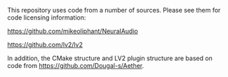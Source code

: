 This repository uses code from a number of sources. Please see them for code licensing information:

https://github.com/mikeoliphant/NeuralAudio

https://github.com/lv2/lv2

In addition, the CMake structure and LV2 plugin structure are based on code from https://github.com/Dougal-s/Aether.
